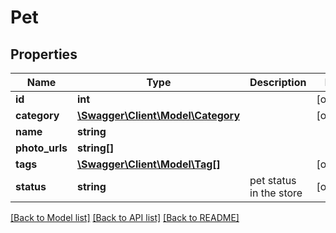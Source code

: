 # Pet

## Properties
Name | Type | Description | Notes
------------ | ------------- | ------------- | -------------
**id** | **int** |  | [optional] 
**category** | [**\Swagger\Client\Model\Category**](Category.md) |  | [optional] 
**name** | **string** |  | 
**photo_urls** | **string[]** |  | 
**tags** | [**\Swagger\Client\Model\Tag[]**](Tag.md) |  | [optional] 
**status** | **string** | pet status in the store | [optional] 

[[Back to Model list]](../../README.md#documentation-for-models) [[Back to API list]](../../README.md#documentation-for-api-endpoints) [[Back to README]](../../README.md)

